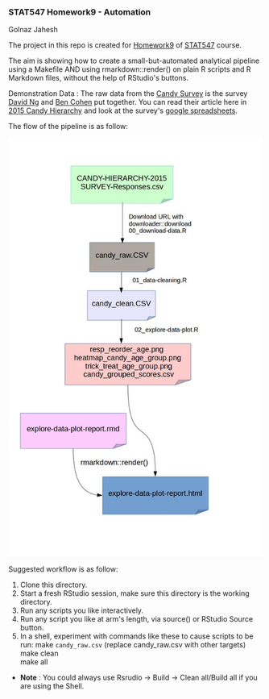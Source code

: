 
### STAT547 Homework9 - Automation
Golnaz Jahesh

The project in this repo is created for [Homework9](http://stat545-ubc.github.io/hw09_automation.html#big-picture) of [STAT547](http://stat545-ubc.github.io/) course. 

The aim is showing how to create a small-but-automated analytical pipeline using a Makefile AND using rmarkdown::render() on plain R scripts and R Markdown files, without the help of RStudio's buttons.

Demonstration Data : The raw data from the [Candy Survey](http://boingboing.net/2015/10/31/the-candy-hierarchy-2015-your.html) is the survey [David Ng](https://twitter.com/ng_dave) and [Ben Cohen](https://twitter.com/somelaterdate) put together.
You can read their article here in [2015 Candy Hierarchy](http://boingboing.net/2015/10/31/the-candy-hierarchy-2015-your.html) and look
at the survey's [google spreadsheets](https://docs.google.com/spreadsheets/d/1REZvjqv0lj3dEYb0CsGyDXkXrjhJ4izlAEImgaufjCc/pubhtml).

The flow of the pipeline is as follow:

![](pipeline.jpg)


Suggested workflow is as follow:

1. Clone this directory.  
2. Start a fresh RStudio session, make sure this directory is the working directory.  
3. Run any scripts you like interactively.  
4. Run any script you like at arm's length, via source() or RStudio Source button.
5. In a shell, experiment with commands like these to cause scripts to be run:
 make `candy_raw.csv` (replace candy_raw.csv with other targets)  
 make clean  
 make all  

+ **Note** : You could always use Rsrudio -> Build -> Clean all/Build all if you are using the Shell.  







